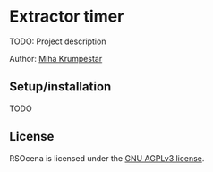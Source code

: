 # Extractor timer

TODO: Project description

Author: [Miha Krumpestar](https://github.com/mk2376)

## Setup/installation

TODO

## License

RSOcena is licensed under the [GNU AGPLv3 license](LICENSE).
